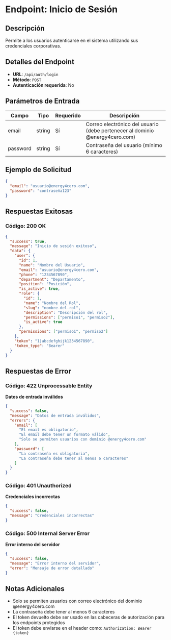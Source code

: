 # Endpoint: Inicio de Sesión

## Descripción
Permite a los usuarios autenticarse en el sistema utilizando sus credenciales corporativas.

## Detalles del Endpoint
- **URL**: `/api/auth/login`
- **Método**: `POST`
- **Autenticación requerida**: No

## Parámetros de Entrada

| Campo | Tipo | Requerido | Descripción |
|-------|------|-----------|-------------|
| email | string | Sí | Correo electrónico del usuario (debe pertenecer al dominio @energy4cero.com) |
| password | string | Sí | Contraseña del usuario (mínimo 6 caracteres) |

## Ejemplo de Solicitud
```json
{
  "email": "usuario@energy4cero.com",
  "password": "contraseña123"
}
```

## Respuestas Exitosas

### Código: 200 OK
```json
{
  "success": true,
  "message": "Inicio de sesión exitoso",
  "data": {
    "user": {
      "id": 1,
      "name": "Nombre del Usuario",
      "email": "usuario@energy4cero.com",
      "phone": "1234567890",
      "department": "Departamento",
      "position": "Posición",
      "is_active": true,
      "role": {
        "id": 1,
        "name": "Nombre del Rol",
        "slug": "nombre-del-rol",
        "description": "Descripción del rol",
        "permissions": ["permiso1", "permiso2"],
        "is_active": true
      },
      "permissions": ["permiso1", "permiso2"]
    },
    "token": "1|abcdefghijk1234567890",
    "token_type": "Bearer"
  }
}
```

## Respuestas de Error

### Código: 422 Unprocessable Entity
**Datos de entrada inválidos**
```json
{
  "success": false,
  "message": "Datos de entrada inválidos",
  "errors": {
    "email": [
      "El email es obligatorio",
      "El email debe tener un formato válido",
      "Solo se permiten usuarios con dominio @energy4cero.com"
    ],
    "password": [
      "La contraseña es obligatoria",
      "La contraseña debe tener al menos 6 caracteres"
    ]
  }
}
```

### Código: 401 Unauthorized
**Credenciales incorrectas**
```json
{
  "success": false,
  "message": "Credenciales incorrectas"
}
```

### Código: 500 Internal Server Error
**Error interno del servidor**
```json
{
  "success": false,
  "message": "Error interno del servidor",
  "error": "Mensaje de error detallado"
}
```

## Notas Adicionales
- Solo se permiten usuarios con correo electrónico del dominio @energy4cero.com
- La contraseña debe tener al menos 6 caracteres
- El token devuelto debe ser usado en las cabeceras de autorización para los endpoints protegidos
- El token debe enviarse en el header como: `Authorization: Bearer {token}`

